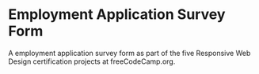 # Employment Application Survey Form
A employment application survey form as part of the five Responsive Web Design certification projects at freeCodeCamp.org.
